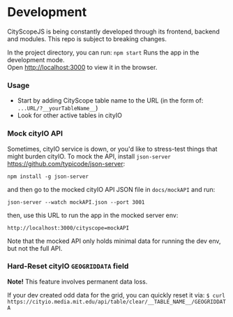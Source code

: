 # Development

CityScopeJS is being constantly developed through its frontend, backend and modules. This repo is subject to breaking changes.

In the project directory, you can run: `npm start` Runs the app in the development mode.<br /> Open [http://localhost:3000](http://localhost:3000) to view it in the browser.

### Usage

-   Start by adding CityScope table name to the URL (in the form of: `...URL/?__yourTableName__`)
-   Look for other active tables in cityIO

### Mock cityIO API

Sometimes, cityIO service is down, or you'd like to stress-test things that might burden cityIO. To mock the API, install `json-server` https://github.com/typicode/json-server:

`npm install -g json-server`

and then go to the mocked cityIO API JSON file in `docs/mockAPI` and run:

`json-server --watch mockAPI.json --port 3001`

then, use this URL to run the app in the mocked server env:

`http://localhost:3000/cityscope=mockAPI`

Note that the mocked API only holds minimal data for running the dev env, but not the full API.

### Hard-Reset cityIO `GEOGRIDDATA` field

**Note!** This feature involves permanent data loss.

If your dev created odd data for the grid, you can quickly reset it via:
`$ curl https://cityio.media.mit.edu/api/table/clear/__TABLE_NAME__/GEOGRIDDATA`
